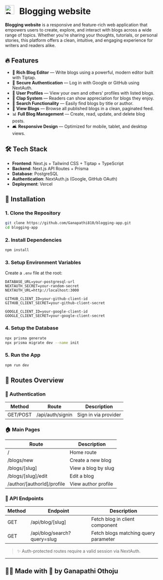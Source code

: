 <h1>
  <img src="./public/favicon.ico" alt="Blogging website Logo" width="30" style="margin-right: 10px;">
  Blogging website
</h1>

**Blogging website** is a responsive and feature-rich web application that empowers users to create, explore, and interact with blogs across a wide range of topics. Whether you're sharing your thoughts, tutorials, or personal stories, this platform offers a clean, intuitive, and engaging experience for writers and readers alike.

## 🔥 Features

* 📝 **Rich Blog Editor** — Write blogs using a powerful, modern editor built with Tiptap.
* 🔐 **Secure Authentication** — Log in with Google or GitHub using NextAuth.
* 👤 **User Profiles** — View your own and others' profiles with listed blogs.
* 👏 **Clap System** — Readers can show appreciation for blogs they enjoy.
* 🔎 **Search Functionality** — Easily find blogs by title or author.
* 📃 **View Blogs** — Browse all published blogs in a clean, paginated feed.
* 📊 **Full Blog Management** — Create, read, update, and delete blog posts.
* 🛋️ **Responsive Design** — Optimized for mobile, tablet, and desktop views.

## 🛠️ Tech Stack

* **Frontend**: Next.js + Tailwind CSS + Tiptap + TypeScript
* **Backend**: Next.js API Routes + Prisma
* **Database**: PostgreSQL
* **Authentication**: NextAuth.js (Google, GitHub OAuth)
* **Deployment**: Vercel

## 📂 Installation

### 1. Clone the Repository

```bash
git clone https://github.com/Ganapathi810/blogging-app.git
cd blogging-app
```

### 2. Install Dependencies

```bash
npm install
```

### 3. Setup Environment Variables

Create a `.env` file at the root:

```env
DATABASE_URL=your-postgresql-url
NEXTAUTH_SECRET=your-random-secret
NEXTAUTH_URL=http://localhost:3000

GITHUB_CLIENT_ID=your-github-client-id
GITHUB_CLIENT_SECRET=your-github-client-secret

GOOGLE_CLIENT_ID=your-google-client-id
GOOGLE_CLIENT_SECRET=your-google-client-secret
```

### 4. Setup the Database

```bash
npx prisma generate
npx prisma migrate dev --name init
```

### 5. Run the App

```bash
npm run dev
```

## 🧪 Routes Overview

### 🔐 Authentication

| Method   | Route            | Description          |
| -------- | ---------------- | -------------------- |
| GET/POST | /api/auth/signin | Sign in via provider |

### 🏠 Main Pages

| Route                       | Description         |
| --------------------------- | ------------------- |
| /                           | Home route          |
| /blogs/new                  | Create a new blog   |
| /blogs/\[slug]              | View a blog by slug |
| /blogs/\[slug]/edit         | Edit a blog         |
| /author/\[authorId]/profile | View author profile |

### 📁 API Endpoints

| Method | Endpoint                    | Description                          |
| ------ | --------------------------- | ------------------------------------ |
| GET    | /api/blog/\[slug]           | Fetch blog in client component       |
| GET    | /api/blog/search?query=slug | Fetch blogs matching query parameter |

> ✨ Auth-protected routes require a valid session via NextAuth.

---

## 👨‍💻 Made with 💙 by Ganapathi Othoju
